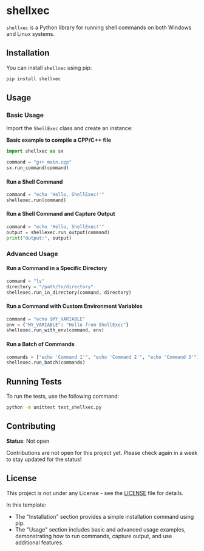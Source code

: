# shellxec

`shellxec` is a Python library for running shell commands on both Windows and Linux systems.

## Installation

You can install `shellxec` using pip:

```bash
pip install shellxec
```

## Usage

### Basic Usage

Import the `ShellExec` class and create an instance:

**Basic example to compile a CPP/C++ file**
```python
import shellxec as sx

command = "g++ main.cpp" 
sx.run_command(command)
```

#### Run a Shell Command

```python
command = "echo 'Hello, ShellExec!'"
shellexec.run(command)
```

#### Run a Shell Command and Capture Output

```python
command = "echo 'Hello, ShellExec!'"
output = shellexec.run_output(command)
print("Output:", output)
```

### Advanced Usage

#### Run a Command in a Specific Directory

```python
command = "ls"
directory = "/path/to/directory"
shellexec.run_in_directory(command, directory)
```

#### Run a Command with Custom Environment Variables

```python
command = "echo $MY_VARIABLE"
env = {"MY_VARIABLE": "Hello from ShellExec"}
shellexec.run_with_env(command, env)
```

#### Run a Batch of Commands

```python
commands = ["echo 'Command 1'", "echo 'Command 2'", "echo 'Command 3'"]
shellexec.run_batch(commands)
```

## Running Tests

To run the tests, use the following command:

```bash
python -m unittest test_shellxec.py
```

## Contributing
**Status**: Not open

Contributions are not open for this project yet. Please check again in a week to stay updated for the status!
<!-- Contributions are welcome! Please read [CONTRIBUTING.md](CONTRIBUTING.md) for details on our code of conduct and the process for submitting pull requests. -->

## License

This project is not under any License - see the [LICENSE](LICENSE) file for details.

In this template:

- The "Installation" section provides a simple installation command using pip.
- The "Usage" section includes basic and advanced usage examples, demonstrating how to run commands, capture output, and use additional features.